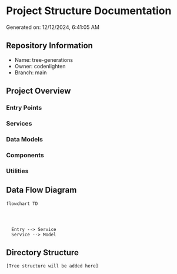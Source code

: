 # Project Structure Documentation
Generated on: 12/12/2024, 6:41:05 AM

## Repository Information
- Name: tree-generations
- Owner: codenlighten
- Branch: main

## Project Overview

### Entry Points


### Services


### Data Models


### Components


### Utilities


## Data Flow Diagram
```mermaid
flowchart TD
  
  
  
  
  Entry --> Service
  Service --> Model
```

## Directory Structure
```
[Tree structure will be added here]
```
